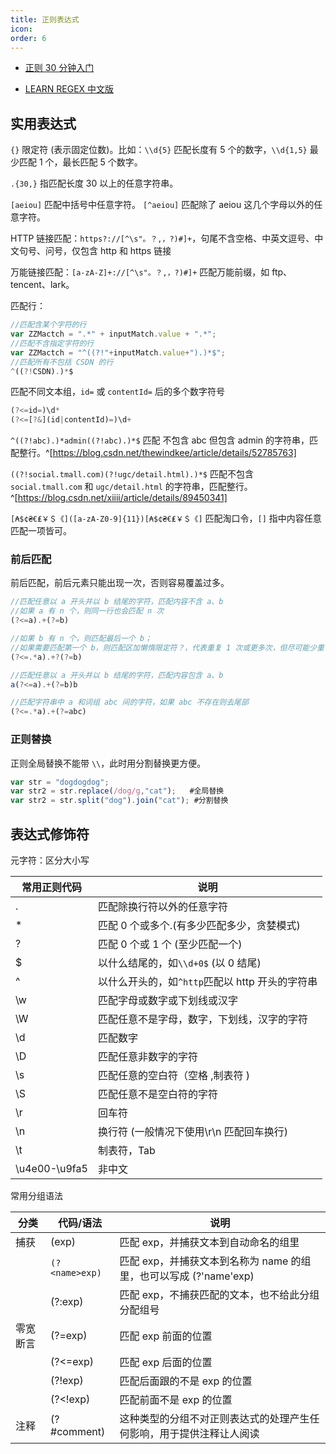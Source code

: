 ```yaml
---
title: 正则表达式
icon:
order: 6
---
```


- [正则 30 分钟入门](https://deerchao.cn/tutorials/regex/regex.htm)

- [LEARN REGEX 中文版](https://github.com/ziishaned/learn-regex/blob/master/translations/README-cn.md)

## 实用表达式

`{}` 限定符 (表示固定位数)。比如：`\\d{5}` 匹配长度有 5 个的数字，`\\d{1,5}` 最少匹配 1 个，最长匹配 5 个数字。

`.{30,}` 指匹配长度 30 以上的任意字符串。

`[aeiou]` 匹配中括号中任意字符。
`[^aeiou]` 匹配除了 aeiou 这几个字母以外的任意字符。

HTTP 链接匹配：`https?://[^\s"。？,，?)#]+`，句尾不含空格、中英文逗号、中文句号、问号，仅包含 http 和 https 链接

万能链接匹配：`[a-zA-Z]+://[^\s"。？,，?)#]+` 匹配万能前缀，如 ftp、tencent、lark。

匹配行：

```javascript
//匹配含某个字符的行
var ZZMactch = ".*" + inputMatch.value + ".*";
//匹配不含指定字符的行
var ZZMactch = "^((?!"+inputMatch.value+").)*$";
//匹配所有不包括 CSDN 的行
^((?!CSDN).)*$
```

匹配不同文本组，`id=` 或 `contentId=` 后的多个数字符号

```javascript
(?<=id=)\d*
(?<=[?&](id|contentId)=)\d+
```

`^((?!abc).)*admin((?!abc).)*$` 匹配 不包含 abc 但包含 admin 的字符串，匹配整行。^[https://blog.csdn.net/thewindkee/article/details/52785763]

`((?!social.tmall.com)(?!ugc/detail.html).)*$` 匹配不包含 `social.tmall.com` 和 `ugc/detail.html` 的字符串，匹配整行。^[https://blog.csdn.net/xiiii/article/details/89450341]

`[₳$¢₴€₤￥＄《]([a-zA-Z0-9]{11})[₳$¢₴€₤￥＄《]` 匹配淘口令，`[]` 指中内容任意匹配一项皆可。

### 前后匹配

前后匹配，前后元素只能出现一次，否则容易覆盖过多。

```javascript
//匹配任意以 a 开头并以 b 结尾的字符，匹配内容不含 a、b
//如果 a 有 n 个，则同一行也会匹配 n 次
(?<=a).+(?=b)

//如果 b 有 n 个，则匹配最后一个 b；
//如果需要匹配第一个 b，则匹配区加懒惰限定符？，代表重复 1 次或更多次，但尽可能少重复
(?<=.*a).+?(?=b)

//匹配任意以 a 开头并以 b 结尾的字符，匹配内容包含 a、b
a(?<=a).+(?=b)b

//匹配字符串中 a 和词组 abc 间的字符，如果 abc 不存在则去尾部
(?<=.*a).+(?=abc)
```

### 正则替换

正则全局替换不能带 `\\`，此时用分割替换更方便。

```javascript
var str = "dogdogdog";
var str2 = str.replace(/dog/g,"cat");   #全局替换
var str2 = str.split("dog").join("cat"); #分割替换
```

## 表达式修饰符

元字符：区分大小写

| 常用正则代码  | 说明                                            |
| ------------- | ----------------------------------------------- |
| .             | 匹配除换行符以外的任意字符                      |
| \*            | 匹配 0 个或多个.(有多少匹配多少，贪婪模式)      |
| ?             | 匹配 0 个或 1 个 (至少匹配一个)                 |
| $             | 以什么结尾的，如`\\d+0$` (以 0 结尾)            |
| ^             | 以什么开头的，如`^http`匹配以 http 开头的字符串 |
| \w            | 匹配字母或数字或下划线或汉字                    |
| \W            | 匹配任意不是字母，数字，下划线，汉字的字符      |
| \d            | 匹配数字                                        |
| \D            | 匹配任意非数字的字符                            |
| \s            | 匹配任意的空白符（空格 ,制表符 )                |
| \S            | 匹配任意不是空白符的字符                        |
| \r            | 回车符                                          |
| \n            | 换行符 (一般情况下使用\r\n 匹配回车换行)        |
| \t            | 制表符，Tab                                     |
| \u4e00-\u9fa5 | 非中文                                          |

常用分组语法

| 分类     | 代码/语法      | 说明                                                                 |
| -------- | -------------- | -------------------------------------------------------------------- |
| 捕获     | (exp)          | 匹配 exp，并捕获文本到自动命名的组里                                 |
|          | `(?<name>exp)` | 匹配 exp，并捕获文本到名称为 name 的组里，也可以写成 (?'name'exp)    |
|          | (?:exp)        | 匹配 exp，不捕获匹配的文本，也不给此分组分配组号                     |
| 零宽断言 | (?=exp)        | 匹配 exp 前面的位置                                                  |
|          | (?<=exp)       | 匹配 exp 后面的位置                                                  |
|          | (?!exp)        | 匹配后面跟的不是 exp 的位置                                          |
|          | (?<!exp)       | 匹配前面不是 exp 的位置                                              |
| 注释     | (?#comment)    | 这种类型的分组不对正则表达式的处理产生任何影响，用于提供注释让人阅读 |
